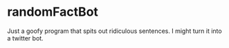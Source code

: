 # randomFactBot
Just a goofy program that spits out ridiculous sentences.
I might turn it into a twitter bot.
